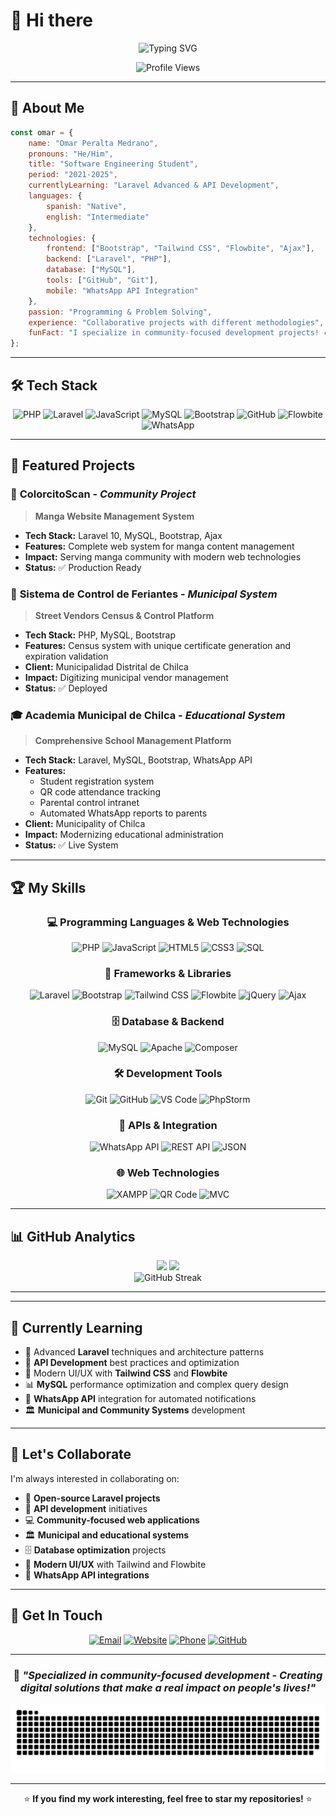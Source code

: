 # 👋 Hi there

<div align="center">
  <img src="https://readme-typing-svg.herokuapp.com?font=Fira+Code&pause=1000&color=9D4EDD&center=true&vCenter=true&width=435&lines=I'm+Omar+Peralta;Software+Engineering+Student;Web+Development+Enthusiast;Laravel+%26+API+Developer" alt="Typing SVG" />
</div>

<div align="center">
  
![Profile Views](https://komarev.com/ghpvc/?username=R0M1r4i&color=blueviolet&style=for-the-badge)

</div>

---

## 🚀 About Me

```javascript
const omar = {
    name: "Omar Peralta Medrano",
    pronouns: "He/Him",
    title: "Software Engineering Student",
    period: "2021-2025",
    currentlyLearning: "Laravel Advanced & API Development",
    languages: {
        spanish: "Native",
        english: "Intermediate"
    },
    technologies: {
        frontend: ["Bootstrap", "Tailwind CSS", "Flowbite", "Ajax"],
        backend: ["Laravel", "PHP"],
        database: ["MySQL"],
        tools: ["GitHub", "Git"],
        mobile: "WhatsApp API Integration"
    },
    passion: "Programming & Problem Solving",
    experience: "Collaborative projects with different methodologies",
    funFact: "I specialize in community-focused development projects! 🏘️"
};
```

---

## 🛠️ Tech Stack

<div align="center">

![PHP](https://img.shields.io/badge/PHP-777BB4?style=for-the-badge&logo=php&logoColor=white)
![Laravel](https://img.shields.io/badge/Laravel-FF2D20?style=for-the-badge&logo=laravel&logoColor=white)
![JavaScript](https://img.shields.io/badge/JavaScript-F7DF1E?style=for-the-badge&logo=javascript&logoColor=black)
![MySQL](https://img.shields.io/badge/MySQL-4479A1?style=for-the-badge&logo=mysql&logoColor=white)
![Bootstrap](https://img.shields.io/badge/Bootstrap-7952B3?style=for-the-badge&logo=bootstrap&logoColor=white)
![GitHub](https://img.shields.io/badge/GitHub-100000?style=for-the-badge&logo=github&logoColor=white)
![Flowbite](https://img.shields.io/badge/Flowbite-1E40AF?style=for-the-badge&logo=tailwindcss&logoColor=white)
![WhatsApp](https://img.shields.io/badge/WhatsApp_API-25D366?style=for-the-badge&logo=whatsapp&logoColor=white)

</div>

---

## 🎯 Featured Projects

### 🎨 **ColorcitoScan** - *Community Project*
> **Manga Website Management System**
- **Tech Stack:** Laravel 10, MySQL, Bootstrap, Ajax
- **Features:** Complete web system for manga content management
- **Impact:** Serving manga community with modern web technologies
- **Status:** ✅ Production Ready

### 🏪 **Sistema de Control de Feriantes** - *Municipal System*
> **Street Vendors Census & Control Platform**
- **Tech Stack:** PHP, MySQL, Bootstrap
- **Features:** Census system with unique certificate generation and expiration validation
- **Client:** Municipalidad Distrital de Chilca
- **Impact:** Digitizing municipal vendor management
- **Status:** ✅ Deployed

### 🎓 **Academia Municipal de Chilca** - *Educational System*
> **Comprehensive School Management Platform**
- **Tech Stack:** Laravel, MySQL, Bootstrap, WhatsApp API
- **Features:** 
  - Student registration system
  - QR code attendance tracking
  - Parental control intranet
  - Automated WhatsApp reports to parents
- **Client:** Municipality of Chilca
- **Impact:** Modernizing educational administration
- **Status:** ✅ Live System

---

## 🏆 My Skills

<div align="center">

### 💻 **Programming Languages & Web Technologies**

![PHP](https://img.shields.io/badge/PHP-777BB4?style=for-the-badge&logo=php&logoColor=white)
![JavaScript](https://img.shields.io/badge/JavaScript-F7DF1E?style=for-the-badge&logo=javascript&logoColor=black)
![HTML5](https://img.shields.io/badge/HTML5-E34F26?style=for-the-badge&logo=html5&logoColor=white)
![CSS3](https://img.shields.io/badge/CSS3-1572B6?style=for-the-badge&logo=css3&logoColor=white)
![SQL](https://img.shields.io/badge/SQL-4479A1?style=for-the-badge&logo=mysql&logoColor=white)

### 🚀 **Frameworks & Libraries**

![Laravel](https://img.shields.io/badge/Laravel-FF2D20?style=for-the-badge&logo=laravel&logoColor=white)
![Bootstrap](https://img.shields.io/badge/Bootstrap-7952B3?style=for-the-badge&logo=bootstrap&logoColor=white)
![Tailwind CSS](https://img.shields.io/badge/Tailwind_CSS-38B2AC?style=for-the-badge&logo=tailwind-css&logoColor=white)
![Flowbite](https://img.shields.io/badge/Flowbite-1E40AF?style=for-the-badge&logo=tailwindcss&logoColor=white)
![jQuery](https://img.shields.io/badge/jQuery-0769AD?style=for-the-badge&logo=jquery&logoColor=white)
![Ajax](https://img.shields.io/badge/Ajax-1572B6?style=for-the-badge&logo=ajax&logoColor=white)

### 🗄️ **Database & Backend**

![MySQL](https://img.shields.io/badge/MySQL-4479A1?style=for-the-badge&logo=mysql&logoColor=white)
![Apache](https://img.shields.io/badge/Apache-D22128?style=for-the-badge&logo=apache&logoColor=white)
![Composer](https://img.shields.io/badge/Composer-885630?style=for-the-badge&logo=composer&logoColor=white)

### 🛠️ **Development Tools**

![Git](https://img.shields.io/badge/Git-F05032?style=for-the-badge&logo=git&logoColor=white)
![GitHub](https://img.shields.io/badge/GitHub-100000?style=for-the-badge&logo=github&logoColor=white)
![VS Code](https://img.shields.io/badge/VS_Code-007ACC?style=for-the-badge&logo=visual-studio-code&logoColor=white)
![PhpStorm](https://img.shields.io/badge/PhpStorm-000000?style=for-the-badge&logo=phpstorm&logoColor=white)

### 📱 **APIs & Integration**

![WhatsApp API](https://img.shields.io/badge/WhatsApp_API-25D366?style=for-the-badge&logo=whatsapp&logoColor=white)
![REST API](https://img.shields.io/badge/REST_API-02569B?style=for-the-badge&logo=rest&logoColor=white)
![JSON](https://img.shields.io/badge/JSON-000000?style=for-the-badge&logo=json&logoColor=white)

### 🌐 **Web Technologies**

![XAMPP](https://img.shields.io/badge/XAMPP-FB7A24?style=for-the-badge&logo=xampp&logoColor=white)
![QR Code](https://img.shields.io/badge/QR_Code-000000?style=for-the-badge&logo=qr-code&logoColor=white)
![MVC](https://img.shields.io/badge/MVC-FF6B6B?style=for-the-badge&logo=architecture&logoColor=white)

</div>

---

## 📊 GitHub Analytics

<div align="center">
  <img height="180em" src="https://github-readme-stats.vercel.app/api?username=R0M1r4i&show_icons=true&theme=dracula&include_all_commits=true&count_private=true"/>
  <img height="180em" src="https://github-readme-stats.vercel.app/api/top-langs/?username=R0M1r4i&layout=compact&langs_count=7&theme=dracula"/>
</div>

<div align="center">
  <img src="https://github-readme-streak-stats.herokuapp.com/?user=R0M1r4i&theme=dracula" alt="GitHub Streak"/>
</div>

---

---

## 🌱 Currently Learning

- 🚀 Advanced **Laravel** techniques and architecture patterns
- 🔧 **API Development** best practices and optimization  
- 🎨 Modern UI/UX with **Tailwind CSS** and **Flowbite**
- 📊 **MySQL** performance optimization and complex query design
- 📱 **WhatsApp API** integration for automated notifications
- 🏛️ **Municipal and Community Systems** development

---

## 🤝 Let's Collaborate

I'm always interested in collaborating on:

- 🌟 **Open-source Laravel projects**
- 🚀 **API development** initiatives
- 💻 **Community-focused web applications**
- 🏛️ **Municipal and educational systems**
- 🗄️ **Database optimization** projects
- 🎨 **Modern UI/UX** with Tailwind and Flowbite
- 📱 **WhatsApp API integrations**

---

## 💬 Get In Touch

<div align="center">

[![Email](https://img.shields.io/badge/Email-D14836?style=for-the-badge&logo=gmail&logoColor=white)](mailto:omarperalta2k19@gmail.com)
[![Website](https://img.shields.io/badge/Website-000000?style=for-the-badge&logo=About.me&logoColor=white)](https://omarpdev.com)
[![Phone](https://img.shields.io/badge/Phone-25D366?style=for-the-badge&logo=whatsapp&logoColor=white)](https://wa.me/51926595097)
[![GitHub](https://img.shields.io/badge/GitHub-100000?style=for-the-badge&logo=github&logoColor=white)](https://github.com/R0M1r4i)

</div>

---

<div align="center">
  
### 🎯 *"Specialized in community-focused development - Creating digital solutions that make a real impact on people's lives!"*

<img src="https://raw.githubusercontent.com/Platane/snk/output/github-contribution-grid-snake.svg" alt="Snake animation" />

---

⭐ **If you find my work interesting, feel free to star my repositories!** ⭐

</div>
